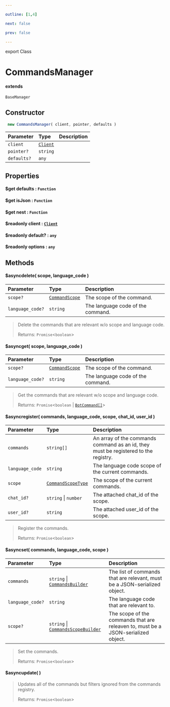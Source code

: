 ```yaml
---

outline: [1,4]

next: false

prev: false

---
```


export Class
# CommandsManager
#### extends
 `BaseManager`

## Constructor
```ts
 new CommandsManager( client, pointer, defaults )
 ```
| Parameter | Type | Description |
| :--- | :--- | :--- |
| `client` | [`Client`](./Client.md) | |
| `pointer?` | `string` | |
| `defaults?` | `any` | |

## Properties

#### $get defaults : `Function`

#### $get isJson : `Function`

#### $get nest : `Function`

#### $readonly client : [`Client`](./Client.md)

#### $readonly default? : `any`

#### $readonly options : `any`

## Methods

#### $asyncdelete( scope, language_code )
| Parameter | Type | Description |
| :--- | :--- | :--- |
| `scope?` | [`CommandScope`](../interfaces/CommandScope.md) | The scope of the command. |
| `language_code?` | `string` | The language code of the command. |
> Delete the commands that are relevant w/o scope and language code.
> 
> Returns: `Promise`<`boolean`>

#### $asyncget( scope, language_code )
| Parameter | Type | Description |
| :--- | :--- | :--- |
| `scope?` | [`CommandScope`](../interfaces/CommandScope.md) | The scope of the command. |
| `language_code?` | `string` | The language code of the command. |
> Get the commands that are relevant w/o scope and language code.
> 
> Returns: `Promise`<`boolean` \| [`BotCommand[]`](../interfaces/BotCommand.md)>

#### $asyncregister( commands, language_code, scope, chat_id, user_id )
| Parameter | Type | Description |
| :--- | :--- | :--- |
| `commands` | `string[]` | An array of the commands command as an id, they must be registered to the registry. |
| `language_code` | `string` | The language code scope of the current commands. |
| `scope` | [`CommandScopeType`](../enumerations/CommandScopeType.md) | The scope of the current commands. |
| `chat_id?` | `string` \| `number` | The attached chat_id of the scope. |
| `user_id?` | `string` | The attached user_id of the scope. |
> Register the commands.
> 
> Returns: `Promise`<`boolean`>

#### $asyncset( commands, language_code, scope )
| Parameter | Type | Description |
| :--- | :--- | :--- |
| `commands` | `string` \| [`CommandsBuilder`](./CommandsBuilder.md) | The list of commands that are relevant, must be a JSON-serialized object. |
| `language_code?` | `string` | The language code that are relevant to. |
| `scope?` | `string` \| [`CommandsScopeBuilder`](./CommandsScopeBuilder.md) | The scope of the commands that are releaven to, must be a JSON-serialized object. |
> Set the commands.
> 
> Returns: `Promise`<`boolean`>

#### $asyncupdate( )

> Updates all of the commands but filters ignored from the commands registry.
> 
> Returns: `Promise`<`boolean`>
